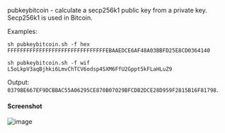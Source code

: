 pubkeybitcoin - calculate a secp256k1 public key from a private key. Secp256k1 is used in Bitcoin.

Examples:
```
sh pubkeybitcoin.sh -f hex FFFFFFFFFFFFFFFFFFFFFFFFFFFFFFFEBAAEDCE6AF48A03BBFD25E8CD0364140
```
```
sh pubkeybitcoin.sh -f wif L5oLkpV3aqBjhki6LmvChTCV6odsp4SXM6FfU2Gppt5kFLaHLuZ9
```
Output: `0379BE667EF9DCBBAC55A06295CE870B07029BFCDB2DCE28D959F2815B16F81798`.

#### Screenshot
![image](https://github.com/user-attachments/assets/3fbfa4f0-98ed-4922-a58f-81685288ecf9)

